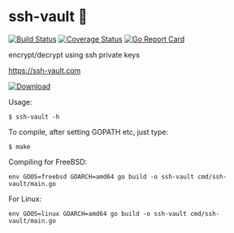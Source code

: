 # ssh-vault 🌰

[![Build Status](https://travis-ci.org/ssh-vault/ssh-vault.svg?branch=develop)](https://travis-ci.org/ssh-vault/ssh-vault)
[![Coverage Status](https://coveralls.io/repos/github/ssh-vault/ssh-vault/badge.svg?branch=develop)](https://coveralls.io/github/ssh-vault/ssh-vault?branch=develop)
[![Go Report Card](https://goreportcard.com/badge/github.com/ssh-vault/ssh-vault)](https://goreportcard.com/report/github.com/ssh-vault/ssh-vault)

encrypt/decrypt using ssh private keys

https://ssh-vault.com

[ ![Download](https://api.bintray.com/packages/nbari/ssh-vault/ssh-vault/images/download.svg) ](https://bintray.com/nbari/ssh-vault/ssh-vault/_latestVersion)


Usage:

    $ ssh-vault -h


To compile, after setting GOPATH etc, just type:

    $ make

Compiling for FreeBSD:

    env GOOS=freebsd GOARCH=amd64 go build -o ssh-vault cmd/ssh-vault/main.go

For Linux:

    env GOOS=linux GOARCH=amd64 go build -o ssh-vault cmd/ssh-vault/main.go
